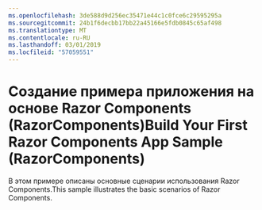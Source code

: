 ```yaml
---
ms.openlocfilehash: 3de588d9d256ec35471e44c1c0fce6c29595295a
ms.sourcegitcommit: 24b1f6decbb17bb22a45166e5fdb0845c65af498
ms.translationtype: MT
ms.contentlocale: ru-RU
ms.lasthandoff: 03/01/2019
ms.locfileid: "57059551"
---
```

# <a name="build-your-first-razor-components-app-sample-razorcomponents"></a><span data-ttu-id="fd277-101">Создание примера приложения на основе Razor Components (RazorComponents)</span><span class="sxs-lookup"><span data-stu-id="fd277-101">Build Your First Razor Components App Sample (RazorComponents)</span></span>

<span data-ttu-id="fd277-102">В этом примере описаны основные сценарии использования Razor Components.</span><span class="sxs-lookup"><span data-stu-id="fd277-102">This sample illustrates the basic scenarios of Razor Components.</span></span>
